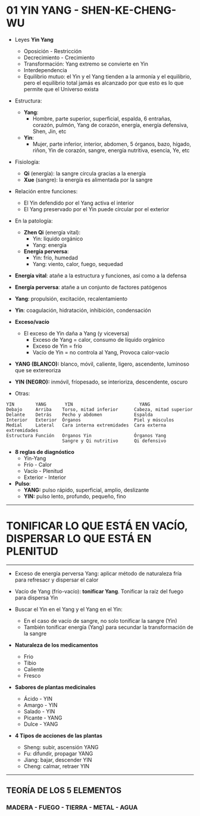  # 01 YIN YANG - SHEN-KE-CHENG-WU

- Leyes **Yin Yang**
  - Oposición - Restricción
  - Decrecimiento - Crecimiento
  - Transformación: Yang extremo se convierte en Yin 
  - Interdependencia
  - Equilibrio mutuo: el Yin y el Yang tienden a la armonía y el equilibrio, pero el equilibrio total jamás es alcanzado por que esto es lo que permite que el Universo exista
- Estructura:
  - **Yang**:
    - Hombre, parte superior, superficial, espalda, 6 entrañas, corazón, pulmón, Yang de corazón, energía, energía defensiva, Shen, Jin, etc
  - **Yin**:
    - Mujer, parte inferior, interior, abdomen, 5 órganos, bazo, hígado, riñon, Yin de corazón, sangre, energía nutritiva, esencia, Ye, etc
- Fisiología:
  - **Qi** (energía): la sangre circula gracias a la energía
  - **Xue** (sangre): la energía es alimentada por la sangre
- Relación entre funciones:
  - El Yin defendido por el Yang activa el interior
  - El Yang preservado por el Yin puede circular por el exterior
- En la patología: 
  - **Zhen Qi** (energía vital): 
    - Yin: líquido orgánico
    - Yang: energía
  - **Energía perversa**: 
    - Yin: frío, humedad
    - Yang: viento, calor, fuego, sequedad
- **Energía vital**: atañe a la estructura y funciones, así como a la defensa
- **Energía perversa**: atañe a un conjunto de factores patógenos
- **Yang**: propulsión, excitación, recalentamiento
- **Yin**: coagulación, hidratación, inhibición, condensación

- **Exceso/vacío**
  - El exceso de Yin daña a Yang (y viceversa)
    - Exceso de Yang = calor, consumo de líquido orgánico
    - Exceso de Yin = frío
    - Vacío de Yin = no controla al Yang, Provoca calor-vacío
- **YANG (BLANCO):** blanco, móvil, caliente, ligero, ascendente, luminoso que se extereoriza
- **YIN (NEGRO):** inmóvil, fríopesado, se interioriza, descendente, oscuro

- Otras:
```
YIN        YANG       YIN                         YANG
Debajo     Arriba    Torso, mitad inferior      Cabeza, mitad superior
Delante    Detrás    Pecho y abdomen            Espalda
Interior   Exterior  Órganos                    Piel y músculos
Medial     Lateral   Cara interna extremidades  Cara externa extremidades
Estructura Función   Organos Yin                Órganos Yang
                     Sangre y Qi nutritivo      Qi defensivo
```

- **8 reglas de diagnóstico**
  - Yin-Yang
  - Frío - Calor
  - Vacío - Plenitud
  - Exterior - Interior
- **Pulso**:
  - **YANG:** pulso rápido, superficial, amplio, deslizante
  - **YIN:** pulso lento, profundo, pequeño, fino  
----
# TONIFICAR LO QUE ESTÁ EN VACÍO, DISPERSAR LO QUE ESTÁ EN PLENITUD
----

- Exceso de energía perversa Yang: aplicar método de naturaleza fría para refresacr y dispersar el calor
- Vacío de Yang (frío-vacío): **tonificar Yang**. Tonificar la raíz del fuego para dispersa Yin
- Buscar el Yin en el Yang y el Yang en el Yin: 
  - En el caso de vacío de sangre, no solo tonificar la sangre (Yin)
  - También tonificar energía (Yang) para secundar la transformación de la sangre

- **Naturaleza de los medicamentos** 
  - Frio
  - Tibio
  - Caliente
  - Fresco
- **Sabores de plantas medicinales**
  - Ácido   - YIN
  - Amargo  - YIN
  - Salado  - YIN
  - Picante - YANG
  - Dulce   - YANG
- **4 Tipos de acciones de las plantas**
  - Sheng: subir, ascensión  YANG
  - Fu: difundir, propagar   YANG
  - Jiang: bajar, descender  YIN
  - Cheng: calmar, retraer   YIN
------------

## TEORÍA DE LOS 5 ELEMENTOS

### MADERA - FUEGO - TIERRA - METAL - AGUA




















